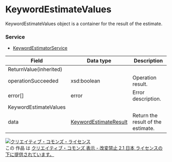 # KeywordEstimateValues
KeywordEstimateValues object is a container for the result of the estimate.
### Service
+ [KeywordEstimatorService](../services/KeywordEstimatorService.md)

| Field | Data type | Description | 
|---|---|---|
| ReturnValue(inherited)|||
| operationSucceeded| xsd:boolean| Operation result. |
| error[]| error| Error description. |
| KeywordEstimateValues|||
| data| <a href="../data/KeywordEstimateResult.md">KeywordEstimateResult</a>| Return the result of the estimate. |
<a rel="license" href="http://creativecommons.org/licenses/by-nd/2.1/jp/"><img alt="クリエイティブ・コモンズ・ライセンス" style="border-width:0" src="https://i.creativecommons.org/l/by-nd/2.1/jp/88x31.png" /></a><br />この 作品 は <a rel="license" href="http://creativecommons.org/licenses/by-nd/2.1/jp/">クリエイティブ・コモンズ 表示 - 改変禁止 2.1 日本 ライセンスの下に提供されています。</a>
